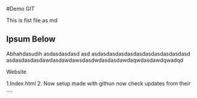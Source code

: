 #Demo GIT 

This is fist file as md

## Ipsum Below
Abhahdasudih asdasdasdasd
asd
asdasdasdasdasdasdasdasdasdasdasd
asdasdasdasdawdasdawdawsdasdwdasdasdawdaqwdasdawdqwadqd

Website

1.Index.html
2. Now setup made with githun
now check updates from their ....